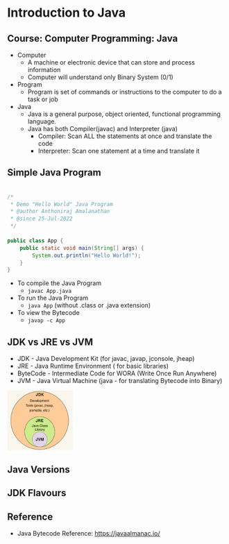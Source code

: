 # Introduction to Java
## Course: Computer Programming: Java
- Computer
    - A machine or electronic device that can store and process information
    - Computer will understand only Binary System (0/1)
- Program 
    - Program is set of commands or instructions to the computer to do a task or job
- Java
    - Java is a general purpose, object oriented, functional programming language. 
    - Java has both Compiler(javac) and Interpreter (java)
        - Compiler: Scan ALL the statements at once and translate the code
        - Interpreter: Scan one statement at a time and translate it

## Simple Java Program
```java

/*
 * Demo "Hello World" Java Program
 * @author Anthoniraj Amalanathan
 * @since 25-Jul-2022
 */

public class App {
    public static void main(String[] args) {
        System.out.println("Hello World!");
    }
}
```
- To compile the Java Program
    - `javac App.java`
- To run the Java Program
    - `java App` (without .class or .java extension)
- To view the Bytecode
    - `javap -c App`

## JDK vs JRE vs JVM
- JDK - Java Development Kit (for javac, javap, jconsole, jheap)
- JRE - Java Runtime Environment ( for basic libraries)
- ByteCode - Intermediate Code for WORA (Write Once Run Anywhere)
- JVM - Java Virtual Machine (java - for translating Bytecode into Binary)

<img src="../images/jdk_jre_jvm_01.png" alt="jvm"  width="30%" height="30%"/>

## Java Versions

## JDK Flavours

## Reference
- Java Bytecode Reference: https://javaalmanac.io/
